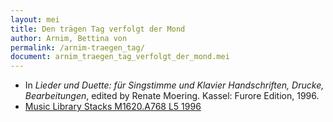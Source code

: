 ```yaml
---
layout: mei
title: Den trägen Tag verfolgt der Mond 
author: Arnim, Bettina von
permalink: /arnim-traegen_tag/
document: arnim_traegen_tag_verfolgt_der_mond.mei
---
```


- In *Lieder und Duette: für Singstimme und Klavier Handschriften, Drucke, Bearbeitungen*, edited by Renate Moering. Kassel: Furore Edition, 1996. 
- <a href="https://tufts-primo.hosted.exlibrisgroup.com/permalink/f/bnf7qa/01TUN_ALMA2180485300003851" target="_blank">Music Library Stacks M1620.A768 L5 1996</a>
